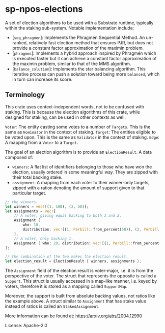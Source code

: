 # sp-npos-elections

A set of election algorithms to be used with a Substrate runtime, typically within the staking sub-system. Notable
implementation include:

- [`seq_phragmen`]: Implements the Phragmén Sequential Method. An un-ranked, relatively fast election method that
  ensures PJR, but does not provide a constant factor approximation of the maximin problem.
- [`phragmms`]: Implements a hybrid approach inspired by Phragmén which is executed faster but it can achieve a constant
  factor approximation of the maximin problem, similar to that of the MMS algorithm.
- [`balance_solution`]: Implements the star balancing algorithm. This iterative process can push a solution toward being
  more `balanced`, which in turn can increase its score.

## Terminology

This crate uses context-independent words, not to be confused with staking. This is because the election algorithms of
this crate, while designed for staking, can be used in other contexts as well.

`Voter`: The entity casting some votes to a number of `Targets`. This is the same as `Nominator` in the context of
staking. `Target`: The entities eligible to be voted upon. This is the same as `Validator` in the context of staking.
`Edge`: A mapping from a `Voter` to a `Target`.

The goal of an election algorithm is to provide an `ElectionResult`. A data composed of:
- `winners`: A flat list of identifiers belonging to those who have won the election, usually ordered in some meaningful
  way. They are zipped with their total backing stake.
- `assignment`: A mapping from each voter to their winner-only targets, zipped with a ration denoting the amount of
  support given to that particular target.

```rust
// the winners.
let winners = vec![(1, 100), (2, 50)];
let assignments = vec![
    // A voter, giving equal backing to both 1 and 2.
    Assignment {
		who: 10,
		distribution: vec![(1, Perbill::from_percent(50)), (2, Perbill::from_percent(50))],
	},
    // A voter, Only backing 1.
    Assignment { who: 20, distribution: vec![(1, Perbill::from_percent(100))] },
];

// the combination of the two makes the election result.
let election_result = ElectionResult { winners, assignments };

```

The `Assignment` field of the election result is voter-major, i.e. it is from the perspective of the voter. The struct
that represents the opposite is called a `Support`. This struct is usually accessed in a map-like manner, i.e. keyed by
voters, therefore it is stored as a mapping called `SupportMap`.

Moreover, the support is built from absolute backing values, not ratios like the example above. A struct similar to
`Assignment` that has stake value instead of ratios is called an `StakedAssignment`.


More information can be found at: https://arxiv.org/abs/2004.12990

License: Apache-2.0



